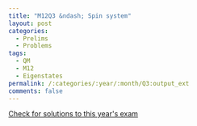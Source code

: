 ```yaml
---
title: "M12Q3 &ndash; Spin system"
layout: post
categories:
  - Prelims
  - Problems
tags:
  - QM
  - M12
  - Eigenstates
permalink: /:categories/:year/:month/Q3:output_ext
comments: false
---
```

<object data="2012M3Q.pdf" type="application/pdf" width="100%" height="500"></object>
<div class="message"><a href='https://princetonprelim.com/prelim/29/'>Check for solutions to this year's exam</a></div>